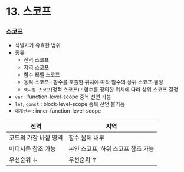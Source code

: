 # 13. 스코프

### 스코프

- 식별자가 유효한 범위
- 종류
    - 전역 스코프
    - 지역 스코프
    - 함수 레벨 스코프
    - ~~동적 스코프 : 함수를 호출한 위치에 따라 함수의 상위 스코프 결정~~
    - `렉시컬 스코프`(정적 스코프) : 함수를 정의한 위치에 따라 상위 스코프 결정
- `var` : function-level-scope     중복 선언 가능
- `let`, `const` : block-level-scope    중복 선언 불가능
- `매개변수` : inner-function-level-scope

| 전역 | 지역 |
| --- | --- |
| 코드의 가장 바깥 영역 | 함수 몸체 내부 |
| 어디서든 참조 가능 | 본인 스코프, 하위 스코프 참조 가능 |
| 우선순위 ↓ | 우선순위 ↑ |
